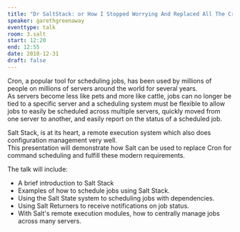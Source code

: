 ```yaml
---
title: "Dr SaltStack: or How I Stopped Worrying And Replaced All The Crons"
speaker: garethgreenaway
eventtype: talk
room: 3.salt
start: 12:20
end: 12:55
date: 2018-12-31
draft: false
---
```


Cron, a popular tool for scheduling jobs, has been used by millions of people on millions of servers around the world for several years.  
As servers become less like pets and more like cattle, jobs can no longer be tied to a specific server and
a scheduling system must be flexible to allow jobs to easily be scheduled across multiple servers,
quickly moved from one server to another, and easily report on the status of a scheduled job.  

Salt Stack, is at its heart, a remote execution system which also does configuration management very well.  
This presentation will demonstrate how Salt can be used to replace Cron for command scheduling and fulfill these modern requirements.  

The talk will include:

- A brief introduction to Salt Stack
- Examples of how to schedule jobs using Salt Stack.
- Using the Salt State system to scheduling jobs with dependencies.
- Using Salt Returners to receive notifications on job status.
- With Salt's remote execution modules, how to centrally manage jobs across many servers.

